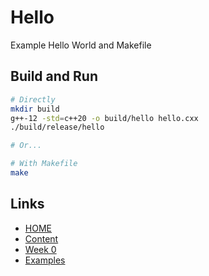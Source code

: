 # Hello

Example Hello World and Makefile

## Build and Run

```sh
# Directly
mkdir build
g++-12 -std=c++20 -o build/hello hello.cxx
./build/release/hello

# Or...

# With Makefile
make
```

## Links

- [HOME](/README.md)
- [Content](/content/README.md)
- [Week 0](/content/week0/README.md)
- [Examples](/content/week0/examples/README.md)
